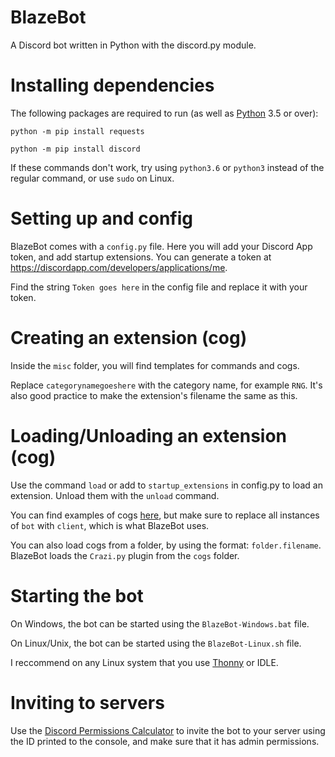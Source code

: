 # BlazeBot
A Discord bot written in Python with the discord.py module.


# Installing dependencies
The following packages are required to run (as well as [Python](https://python.org) 3.5 or over):

`python -m pip install requests`

`python -m pip install discord`

If these commands don't work, try using `python3.6` or `python3` instead of the regular command, or use `sudo` on Linux.


# Setting up and config
BlazeBot comes with a `config.py` file. Here you will add your Discord App token, and add startup extensions. You can generate a token at https://discordapp.com/developers/applications/me.

Find the string `Token goes here` in the config file and replace it with your token.


# Creating an extension (cog)
Inside the `misc` folder, you will find templates for commands and cogs.

Replace `categorynamegoeshere` with the category name, for example `RNG`. It's also good practice to make the extension's filename the same as this.


# Loading/Unloading an extension (cog)
Use the command `load` or add to `startup_extensions` in config.py to load an extension. Unload them with the `unload` command.

You can find examples of cogs [here](https://gist.github.com/leovoel/46cd89ed6a8f41fd09c5), but make sure to replace all instances of `bot` with `client`, which is what BlazeBot uses.

You can also load cogs from a folder, by using the format: `folder.filename`. BlazeBot loads the `Crazi.py` plugin from the `cogs` folder.

# Starting the bot
On Windows, the bot can be started using the `BlazeBot-Windows.bat` file.

On Linux/Unix, the bot can be started using the `BlazeBot-Linux.sh` file.

I reccommend on any Linux system that you use [Thonny](http://thonny.org) or IDLE.

# Inviting to servers
Use the [Discord Permissions Calculator](https://discordapi.com/permissions.html) to invite the bot to your server using the ID printed to the console, and make sure that it has admin permissions.

